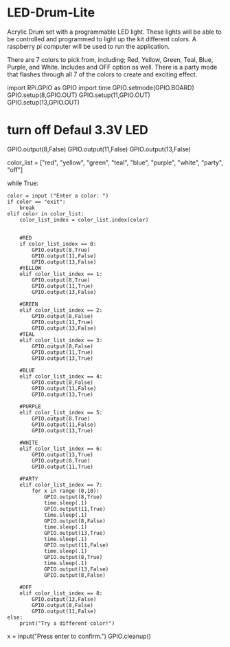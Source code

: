 # LED-Drum-Lite
Acrylic Drum set with a programmable LED light. These lights will be able to be controlled and programmed to light up the kit different colors. A raspberry pi computer will be used to run the application.

There are 7 colors to pick from, including; Red, Yellow, Green, Teal, Blue, Purple, and White.
Includes and OFF option as well.
There is a party mode that flashes through all 7 of the colors to create and exciting effect.

import RPi.GPIO as GPIO
import time
GPIO.setmode(GPIO.BOARD)
GPIO.setup(8,GPIO.OUT)
GPIO.setup(11,GPIO.OUT)
GPIO.setup(13,GPIO.OUT)

# turn off Defaul 3.3V  LED
GPIO.output(8,False)
GPIO.output(11,False)
GPIO.output(13,False)

color_list = ["red", "yellow", "green", "teal", "blue", "purple", "white", "party", "off"]



while True:
    
    color = input ("Enter a color: ")
    if color == "exit":
        break
    elif color in color_list:
        color_list_index = color_list.index(color)
        

        #RED
        if color_list_index == 0:
            GPIO.output(8,True)
            GPIO.output(11,False)
            GPIO.output(13,False)
        #YELLOW
        elif color_list_index == 1:
            GPIO.output(8,True)
            GPIO.output(11,True)
            GPIO.output(13,False)

        #GREEN
        elif color_list_index == 2:
            GPIO.output(8,False)
            GPIO.output(11,True)
            GPIO.output(13,False)
        #TEAL
        elif color_list_index == 3:
            GPIO.output(8,False)
            GPIO.output(11,True)
            GPIO.output(13,True)

        #BLUE
        elif color_list_index == 4:
            GPIO.output(8,False)
            GPIO.output(11,False)
            GPIO.output(13,True)

        #PURPLE
        elif color_list_index == 5:
            GPIO.output(8,True)
            GPIO.output(11,False)
            GPIO.output(13,True)

        #WHITE
        elif color_list_index == 6:
            GPIO.output(13,True)
            GPIO.output(8,True)
            GPIO.output(11,True)

        #PARTY
        elif color_list_index == 7:
            for x in range (0,10):
                GPIO.output(8,True)
                time.sleep(.1)
                GPIO.output(11,True)
                time.sleep(.1)
                GPIO.output(8,False)
                time.sleep(.1)
                GPIO.output(13,True)
                time.sleep(.1)
                GPIO.output(11,False)
                time.sleep(.1)
                GPIO.output(8,True)
                time.sleep(.1)
                GPIO.output(13,False)
                GPIO.output(8,False)
                
        #OFF
        elif color_list_index == 8:
            GPIO.output(13,False)
            GPIO.output(8,False)
            GPIO.output(11,False)
    else:
        print("Try a different color!")
    
x = input("Press enter to confirm.")
GPIO.cleanup()
